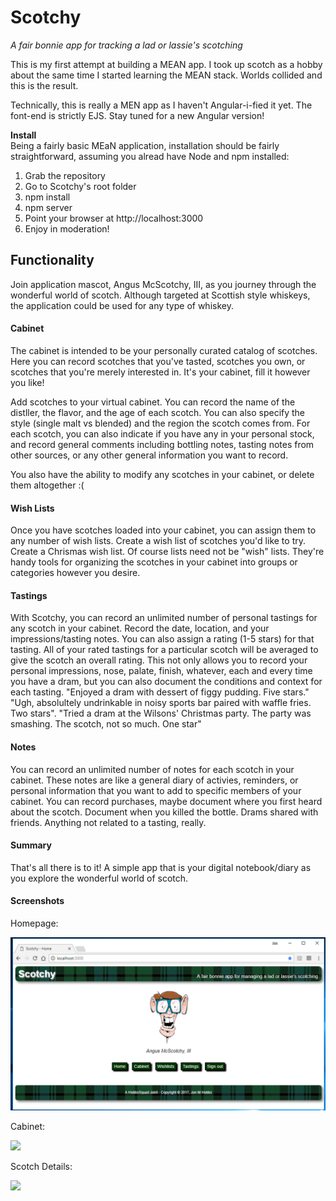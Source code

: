 # Scotchy
<em>A fair bonnie app for tracking a lad or lassie's scotching</em>

This is my first attempt at building a MEAN app.  I took up scotch as a hobby about the same time I started learning the MEAN stack. Worlds collided and this is the result.

Technically, this is really a MEN app as I haven't Angular-i-fied it yet.  The font-end is strictly EJS. Stay tuned for a new Angular version!

<strong>Install</strong><br>
Being a fairly basic MEaN application, installation should be fairly straightforward, assuming you alread have Node and npm installed:  

1) Grab the repository
2) Go to Scotchy's root folder
3) npm install
4) npm server
5) Point your browser at http://localhost:3000
6) Enjoy in moderation!

<h2>Functionality</h2>
Join application mascot, Angus McScotchy, III, as you journey through the wonderful world of scotch.  Although targeted at Scottish style whiskeys, the application could be used for any type of whiskey.

<h4>Cabinet</h4>

The cabinet is intended to be your personally curated catalog of scotches.  Here you can record scotches that you've tasted, scotches you own, or scotches that you're merely interested in.  It's your cabinet, fill it however you like!

Add scotches to your virtual cabinet. You can record the name of the distller, the flavor, and the age of each scotch.  You can also specify the style (single malt vs blended) and the region the scotch comes from.  For each scotch, you can also indicate if you have any in your personal stock, and record general comments including bottling notes, tasting notes from other sources, or any other general information you want to record.

You also have the ability to modify any scotches in your cabinet, or delete them altogether :(

<h4>Wish Lists</h4>

Once you have scotches loaded into your cabinet, you can assign them to any number of wish lists.  Create a wish list of scotches you'd like to try.  Create a Chrismas wish list.  Of course lists need not be "wish" lists.  They're handy tools for organizing the scotches in your cabinet into groups or categories however you desire.

<h4>Tastings</h4>

With Scotchy, you can record an unlimited number of personal tastings for any scotch in your cabinet. Record the date, location, and your impressions/tasting notes.  You can also assign a rating (1-5 stars) for that tasting.  All of your rated tastings for a particular scotch will be averaged to give the scotch an overall rating. This not only allows you to record your personal impressions, nose, palate, finish, whatever, each and every time you have a dram, but you can also document the conditions and context for each tasting.  "Enjoyed a dram with dessert of figgy pudding. Five stars." "Ugh, absolultely undrinkable in noisy sports bar paired with waffle fries. Two stars". "Tried a dram at the Wilsons' Christmas party. The party was smashing. The scotch, not so much. One star"

<h4>Notes</h4>

You can record an unlimited number of notes for each scotch in your cabinet. These notes are like a general diary of activies, reminders, or personal information that you want to add to specific members of your cabinet. You can record purchases, maybe document where you first heard about the scotch.  Document when you killed the bottle.  Drams shared with friends.  Anything not related to a tasting, really.

<h4>Summary</h4>

That's all there is to it! A simple app that is your digital notebook/diary as you explore the wonderful world of scotch.

<h4>Screenshots</h4>

Homepage:

<img src="screenshots/home.png">

Cabinet:

<img src="cabinet/home.png">

Scotch Details:

<img src="scotch-detail/home.png">

